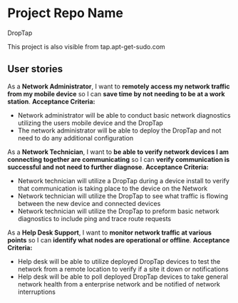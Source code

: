 # Project Repo Name
DropTap

This project is also visible from tap.apt-get-sudo.com

## User stories
As a **Network Administrator**, I want to **remotely access my network traffic from my mobile device** so I can **save time by not needing to be at a work station**.
**Acceptance Criteria:**
* Network administrator will be able to conduct basic network diagnostics utilizing the users mobile device and the DropTap
* The network administrator will be able to deploy the DropTap and not need to do any additional configuration

As a **Network Technician**, I want to **be able to verify network devices I am connecting together are communicating** so I can **verify communication is successful and not need to further diagnose**.
**Acceptance Criteria:**
* Network technician will utilize a DropTap during a device install to verify that communication is taking place to the device on the Network
* Network technician will utilize the DropTap to see what traffic is flowing between the new device and connected devices
* Network technician will utilize the DropTap to preform basic network diagnostics to include ping and trace route requests

As a **Help Desk Support**, I want to **monitor network traffic at various points** so I can **identify what nodes are operational or offline**.
**Acceptance Criteria:**
* Help desk will be able to utilize deployed DropTap devices to test the network from a remote location to verify if a site it down or notifications
* Help desk will be able to poll deployed DropTap devices to take general network health from a enterprise network and be notified of network interruptions 
